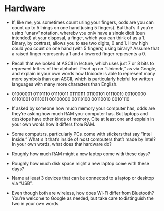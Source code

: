# Hardware

* If, like me, you sometimes count using your fingers, odds are you can count up to 5 things on one hand (using 5 fingers). But that’s if you’re using “unary” notation, whereby you only have a single digit (pun intended) at your disposal, a finger, which you can think of as a 1. Binary, by contrast, allows you to use two digits, 0 and 1. How high could you count on one hand (with 5 fingers) using binary? Assume that a raised finger represents a 1 and a lowered finger represents a 0.

* Recall that we looked at ASCII in lecture, which uses just 7 or 8 bits to represent letters of the alphabet. Read up on “Unicode,” as via Google, and explain in your own words how Unicode is able to represent many more symbols than can ASCII, which is particularly helpful for written languages with many more characters than English.

* 01000001 01101110 01110011 01110111 01100101 01110010 00100000 01101001 01110011 00100000 00110100 00110010 00101110

* If asked by someone how much memory your computer has, odds are they’re asking how much RAM your computer has. But laptops and desktops have other kinds of memory. Cite at least one and explain in your own words how it differs from RAM.

* Some computers, particularly PCs, come with stickers that say “Intel Inside.” What is it that’s inside of most computers that’s made by Intel? In your own words, what does that hardware do?

* Roughly how much RAM might a new laptop come with these days?

* Roughly how much disk space might a new laptop come with these days?

* Name at least 3 devices that can be connected to a laptop or desktop via “USB”.

* Even though both are wireless, how does Wi-Fi differ from Bluetooth? You’re welcome to Google as needed, but take care to distinguish the two in your own words.